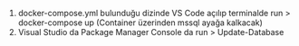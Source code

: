 1. docker-compose.yml bulunduğu dizinde VS Code açılıp terminalde run > docker-compose up (Container üzerinden mssql ayağa kalkacak)  
2. Visual Studio da Package Manager Console da run > Update-Database
